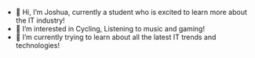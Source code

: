 - 👋 Hi, I’m Joshua, currently a student who is excited to learn more about the IT industry!
- 👀 I’m interested in Cycling, Listening to music and gaming!
- 🌱 I’m currently trying to learn about all the latest IT trends and technologies!

<!---
JoshuaChan2024/JoshuaChan2024 is a ✨ special ✨ repository because its `README.md` (this file) appears on your GitHub profile.
You can click the Preview link to take a look at your changes.
--->
